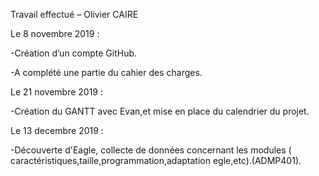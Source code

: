 Travail effectué – Olivier CAIRE

Le 8 novembre 2019 :

-Création d’un compte GitHub.

-A complété une partie du cahier des charges.

Le 21 novembre 2019 :

-Création du GANTT avec Evan,et mise en place du calendrier du projet.

Le 13 decembre 2019 :

-Découverte d'Eagle, collecte de données concernant les modules ( caractéristiques,taille,programmation,adaptation egle,etc).(ADMP401).

